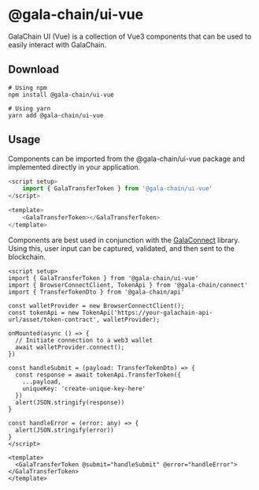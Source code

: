# @gala-chain/ui-vue

GalaChain UI (Vue) is a collection of Vue3 components that can be used to easily interact with GalaChain.

## Download

```
# Using npm
npm install @gala-chain/ui-vue

# Using yarn
yarn add @gala-chain/ui-vue
```

## Usage

Components can be imported from the @gala-chain/ui-vue package and implemented directly in your application.

```javascript
<script setup>
    import { GalaTransferToken } from '@gala-chain/ui-vue'
</script>

<template>
    <GalaTransferToken></GalaTransferToken>
</template>
```

Components are best used in conjunction with the [GalaConnect](https://www.npmjs.com/package/@gala-chain/connect) library. Using this, user input can be captured, validated, and then sent to the blockchain.

```vue
<script setup>
import { GalaTransferToken } from '@gala-chain/ui-vue'
import { BrowserConnectClient, TokenApi } from '@gala-chain/connect'
import { TransferTokenDto } from '@gala-chain/api'

const walletProvider = new BrowserConnectClient();
const tokenApi = new TokenApi('https://your-galachain-api-url/asset/token-contract', walletProvider);

onMounted(async () => {
  // Initiate connection to a web3 wallet
  await walletProvider.connect();
})

const handleSubmit = (payload: TransferTokenDto) => {
  const response = await tokenApi.TransferToken({
    ...payload,
    uniqueKey: 'create-unique-key-here'
  })
  alert(JSON.stringify(response))
}

const handleError = (error: any) => {
  alert(JSON.stringify(error))
}
</script>

<template>
  <GalaTransferToken @submit="handleSubmit" @error="handleError"></GalaTransferToken>
</template>
```
